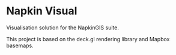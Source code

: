 # Napkin Visual
Visualisation solution for the NapkinGIS suite.

This project is based on the deck.gl rendering library and Mapbox basemaps.
